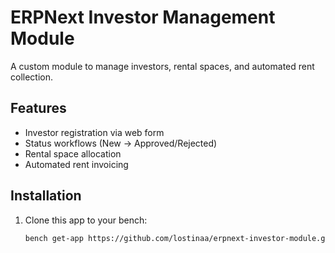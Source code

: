 # ERPNext Investor Management Module

A custom module to manage investors, rental spaces, and automated rent collection.

## Features
- Investor registration via web form
- Status workflows (New → Approved/Rejected)
- Rental space allocation
- Automated rent invoicing

## Installation
1. Clone this app to your bench:
   ```bash
   bench get-app https://github.com/lostinaa/erpnext-investor-module.git


